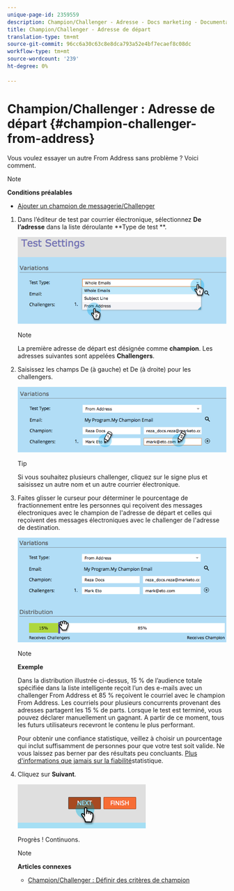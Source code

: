 ```yaml
---
unique-page-id: 2359559
description: Champion/Challenger - Adresse - Docs marketing - Documentation du produit
title: Champion/Challenger - Adresse de départ
translation-type: tm+mt
source-git-commit: 96cc6a30c63c8e8dca793a52e4bf7ecaef8c08dc
workflow-type: tm+mt
source-wordcount: '239'
ht-degree: 0%

---
```



# Champion/Challenger : Adresse de départ {#champion-challenger-from-address}

Vous voulez essayer un autre From Address sans problème ? Voici comment.

>[!NOTE]
>
>**Conditions préalables**
>
>* [Ajouter un champion de messagerie/Challenger](add-an-email-champion-challenger.md)

>



1. Dans l’éditeur de test par courrier électronique, sélectionnez **De l’adresse** dans la liste déroulante **Type de test **.

   ![](assets/image2014-9-15-12-3a52-3a33.png)

   >[!NOTE]
   >
   >La première adresse de départ est désignée comme **champion**. Les adresses suivantes sont appelées **Challengers**.

1. Saisissez les champs De (à gauche) et De (à droite) pour les challengers.

   ![](assets/image2014-9-15-12-3a52-3a50.png)

   >[!TIP]
   >
   >Si vous souhaitez plusieurs challenger, cliquez sur le signe plus et saisissez un autre nom et un autre courrier électronique.

1. Faites glisser le curseur pour déterminer le pourcentage de fractionnement entre les personnes qui reçoivent des messages électroniques avec le champion de l&#39;adresse de départ et celles qui reçoivent des messages électroniques avec le challenger de l&#39;adresse de destination.

   ![](assets/image2014-9-15-12-3a53-3a1.png)

   >[!NOTE]
   >
   >**Exemple**
   >
   >
   >Dans la distribution illustrée ci-dessus, 15 % de l’audience totale spécifiée dans la liste intelligente reçoit l’un des e-mails avec un challenger From Address et 85 % reçoivent le courriel avec le champion From Address. Les courriels pour plusieurs concurrents provenant des adresses partagent les 15 % de parts. Lorsque le test est terminé, vous pouvez déclarer manuellement un gagnant. A partir de ce moment, tous les futurs utilisateurs recevront le contenu le plus performant.

   Pour obtenir une confiance statistique, veillez à choisir un pourcentage qui inclut suffisamment de personnes pour que votre test soit valide. Ne vous laissez pas berner par des résultats peu concluants.  [Plus d&#39;informations que jamais sur la fiabilité](http://en.wikipedia.org/wiki/Confidence_interval)statistique.

1. Cliquez sur **Suivant**.

   ![](assets/image2014-9-15-12-3a53-3a15.png)

   Progrès ! Continuons.

   >[!NOTE]
   >
   >**Articles connexes**
   >
   >    
   >    
   >    * [Champion/Challenger : Définir des critères de champion](champion-challenger-define-champion-criteria.md)


